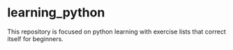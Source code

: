 # learning_python
This repository is focused on python learning with exercise lists that correct itself for beginners.
